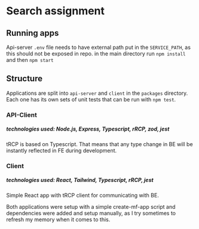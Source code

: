 # Search assignment

## Running apps
Api-server `.env` file needs to have external path put in the `SERVICE_PATH`, as this should not be exposed in repo.
in the main directory run `npm install` and then `npm start`

## Structure
Applications are split into `api-server` and `client` in the `packages` directory. Each one has its own sets of unit tests that can be run with `npm test`.

### API-Client
##### technologies used: Node.js, Express, Typescript, rRCP, zod, jest
tRCP is based on Typescript. That means that any type change in BE will be instantly reflected in FE during development. 

### Client
##### technologies used: React, Tailwind, Typescript, rRCP, jest
Simple React app with tRCP client for communicating with BE. 

Both applications were setup with a simple create-mf-app script and dependencies were added and setup manually, as I try sometimes to refresh my memory when it comes to this.